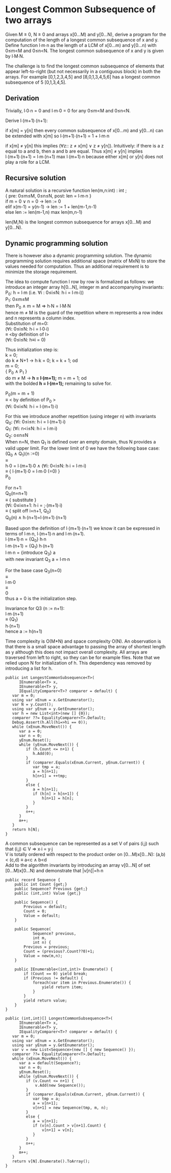 # Longest Common Subsequence of two arrays

Given M &ge; 0, N &ge; 0 and arrays x\[0...M) and y\[0...N), derive a program for the computation of the length of a longest common subsequence of x and y. 
Define function l&#8729;m&#8729;n as the length of a LCM of x\[0...m) and y\[0...n) with 0&le;m&lt;M and 0&le;n&lt;N.
The longest common subsequence of x and y is given by l&#8729;M&#8729;N. 

The challenge is to find the longest common subsequence of elements that appear left-to-right (but not necessarily in a contiguous block) in both the arrays. For example \[0,1,2,3,4,5\] and \[8,0,1,3,4,5,6\] has a longest common subsequence of 5 \[0,1,3,4,5\]. 

## Derivation

Trivially, l&#8729;0&#8729;n = 0 and l&#8729;m&#8729;0 = 0 for any 0&le;m&lt;M and 0&le;n&lt;N.

Derive l&#8729;(m+1)&#8729;(n+1): 

if x\[m\] = y\[n\] then every common subsequence of x\[0...m) and y\[0...n) can be extended with x\[m\] so l&#8729;(m+1)&#8729;(n+1) = 1 + l&#8729;m&#8729;n

if x\[m\] &ne; y\[n\] this implies (&forall;z:: z &ne; x\[m\] &or; z &ne; y\[n\]). Intuitively: if there is a z equal to a and b, then a and b are equal. Thus  x\[m\] &ne; y\[n\] implies  l&#8729;(m+1)&#8729;(n+1) =  l&#8729;m&#8729;(n+1) max  l&#8729;(m+1)&#8729;n because either x\[m\] or y\[n\] does not play a role for a LCM.

## Recursive solution

A natural solution is a recursive function len(m,n:int) : int ;<br/>
{ pre: 0&le;m&le;M, 0&le;n&le;N, post: len = l&#8729;m&#8729;n }<br/>
if m = 0 &or; n = 0 -> len := 0<br/>
elif x(m-1) = y(n-1) -> len := 1 + len(m-1,n-1)<br/>
else len := len(m-1,n) max len(m,n-1)<br/>
    
len(M,N) is the longest common subsequence for arrays x\[0...M) and y\[0...N).

## Dynamic programming solution

There is however also a dynamic programming solution. The dynamic programming solution requires additional space (matrix of MxN) to store the values needed for computation. Thus an additional requirement is to minimize the storage requirement.

The idea to compute function l row by row is formalized as follows: we introduce an integer array h\[0...N], integer m and accompanying invariants:<br />
P<sub>0</sub>: h = l&#8729;m (i.e. &forall;i : 0&le;i&le;N: h&#8729;i = l&#8729;m&#8729;i))<br/>
P<sub>1</sub>: 0&le;m&le;M<br/>
then P<sub>0</sub> &and; m = M => h&#8729;N = l&#8729;M&#8729;N<br/>
hence m &ne; M is the guard of the repetition where m represents a row index and n represents a column index.<br/>
Substitution of m=0: <br/>
(&forall;i: 0&le;i&le;N: h&#8729;i = l&#8729;0&#8729;i)<br/>
&equiv; \<by definition of l\><br/>
(&forall;i: 0&le;i&le;N: h&equiv;i = 0)

Thus initialization step is:<br/>
k = 0;<br/>
do k &ne; N+1 -> h&#8729;k = 0; k = k + 1; od<br/>
m  = 0;<br/>
{ P<sub>0</sub> &and; P<sub>1</sub> }<br/>
do m &ne; M -> <b>h = l&#8729;(m+1);</b> m = m + 1; od<br/>
with the bolded <b>h = l&#8729;(m+1);</b> remaining to solve for.

P<sub>0</sub>(m = m + 1)<br/>
&equiv; \< by definition of P<sub>0</sub> \><br/>
(&forall;i: 0&le;i&le;N: h&#8729;i = l&#8729;(m+1)&#8729;i)<br/>

For this we introduce another repetition (using integer n) with invariants<br/>
Q<sub>0</sub>: (&forall;i: 0&le;i&le;n: h&#8729;i = l&#8729;(m+1)&#8729;i)<br/>
Q<sub>1</sub>: (&forall;i: n<i&le;N: h&#8729;i = l&#8729;m&#8729;i)<br/>
Q<sub>2</sub>: o&le;n&le;N<br/>
When n=N, then Q<sub>1</sub> is defined over an empty domain, thus N provides a valid upper limit. For the lower limit of 0 we have the following base case:<br/>
(Q<sub>0</sub> &and; Q<sub>1</sub>)(n :=0)<br/>
&equiv; <br/>
h&#8729;0 = l&#8729;(m+1)&#8729;0 &and; (&forall;i: 0<i&le;N: h&#8729;i = l&#8729;m&#8729;i)<br/>
&equiv;  \{ l&#8729;(m+1)&#8729;0 = l&#8729;m&#8729;0 (=0) \}<br/>
P<sub>0</sub>

For n+1:<br/>
Q<sub>0</sub>(n=n+1)<br/>
&equiv; \{ substitute \}<br/>
(&forall;i: 0&le;i&le;n+1: h&#8729;i = ;&#8729;(m+1)&#8729;i)<br/>
&equiv; \{ split off i=n+1, Q<sub>0</sub>\}<br/>
Q<sub>0</sub>(n) &and; h&#8729;(n+1)=l&#8729;(m+1)&#8729;(n+1)<br/>

Based upon the definition of l&#8729;(m+1)&#8729;(n+1) we know it can be expressed in terms of l&#8729;m&#8729;n, l&#8729;(m+1)&#8729;n and l&#8729;m&#8729;(n+1).<br/>
l&#8729;(m+1)&#8729;n = {Q<sub>0</sub>} h&#8729;n<br/>
l&#8729;m&#8729;(n+1) = {Q<sub>1</sub>} h&#8729;(n+1)<br/>
l&#8729;m&#8729;n = {introduce Q<sub>3</sub>} a<br/>
with new invariant Q<sub>3</sub> a = l&#8729;m&#8729;n<br/>

For the base case Q<sub>3</sub>(n=0)<br/>
&equiv;<br/>
l&#8729;m&#8729;0<br/>
&equiv;<br/>
0</br>
thus a = 0 is the initialization step. 

Invariance for Q3 (n := n+1):<br/>
l&#8729;m&#8729;(n+1)<br/>
&equiv; {Q<sub>1</sub>}<br/>
h&#8729;(n+1)<br/>
hence a := h(n+1)

Time complexity is O(M\*N) and space complexity O(N). An observation is that there is a small space advantage to passing the array of shortest length as y although this does not impact overall complexity. All arrays are traversed from left to right, so they can be for example files. Note that we relied upon N for initialization of h. This dependency was removed by introducing a list for h.


```csharpTime 
public int LongestCommonSubsequence<T>(
      IEnumerable<T> x, 
      IEnumerable<T> y, 
      IEqualityComparer<T>? comparer = default) {
   var m = 0;
   using var xEnum = x.GetEnumerator();
   var N = y.Count();
   using var yEnum = y.GetEnumerator();
   var h = new List<int>(new [] {0});
   comparer ??= EqualityComparer<T>.Default;
   Debug.Assert(h.All(hi=>hi == 0)); 
   while (xEnum.MoveNext()) {
      var a = 0;
      var n = 0;
      yEnum.Reset();
      while (yEnum.MoveNext()) {
         if (h.Count <= n+1) {
            h.Add(0);
         }
         if (comparer.Equals(xEnum.Current, yEnum.Current)) {
            var tmp = a;
            a = h[n+1];
            h[n+1] = ++tmp;
         }
         else {
            a = h[n+1];
            if (h[n] > h[n+1]) {
                h[n+1] = h[n];
            }
         }
         n++;
      }
      m++;
   }
   return h[N]; 
}
```

A common subsequence can be represented as a set V of pairs (i,j) such that (i,j) &isin; V => x&#8729;i = y&#8729;j<br/>
V is totally ordered with respect to the product order on \[0...M)x\[0...N): (a,b) < (c,d) &equiv; a<c &and; b<d<br/>
Add to the algorithm invariants by introducing an array v\[0...N] of set \[0...M)x\[0...N) and demonstrate that |v\[n]|=h&#8729;n<br/>


```csharpTime 
public record Sequence {
    public int Count {get;}
    public Sequence? Previous {get;}
    public (int,int) Value {get;}
    
    public Sequence() {
        Previous = default;
        Count = 0;
        Value = default;
    }
    
    public Sequence(
            Sequence? previous,
            int m,
            int n) {
        Previous = previous;
        Count = (previous?.Count??0)+1;
        Value = new(m,n);
    }
        
    public IEnumerable<(int,int)> Enumerate() {
        if (Count == 0) yield break;
        if (Previous != default) {
            foreach(var item in Previous.Enumerate()) {
                yield return item;
            }
        }
        yield return value;
    }
}

public (int,int)[] LongestCommonSubsequence<T>(
      IEnumerable<T> x, 
      IEnumerable<T> y, 
      IEqualityComparer<T>? comparer = default) {
   var m = 0;
   using var xEnum = x.GetEnumerator();
   using var yEnum = y.GetEnumerator();
   var v = new List<Sequence>(new [] { new Sequence() });
   comparer ??= EqualityComparer<T>.Default;
   while (xEnum.MoveNext()) {
      var a = default(Sequence?);
      var n = 0;
      yEnum.Reset();
      while (yEnum.MoveNext()) {
         if (v.Count <= n+1) {
             v.Add(new Sequence());
         }
         if (comparer.Equals(xEnum.Current, yEnum.Current)) {
            var tmp = a;
            a = v[n+1];
            v[n+1] = new Sequence(tmp, m, n);
         }
         else {
            a = v[n+1];
            if (v[n].Count > v[n+1].Count) {
                v[n+1] = v[n];
            }
         }
         n++;
      }
      m++;
   }
   return v[N].Enumerate().ToArray(); 
}
```


